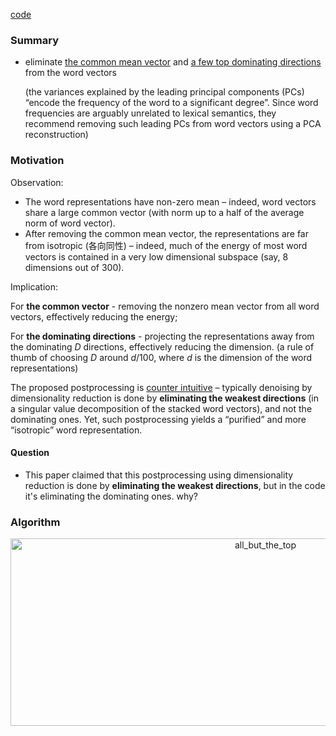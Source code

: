 [code](https://github.com/yagays/all_but_the_top/blob/master/src/all_but_the_top.py) 



### Summary

+ eliminate <u>the common mean vector</u> and <u>a few top dominating directions</u> from the word vectors

  (the variances explained by the leading principal components (PCs) “encode the frequency of the word to a significant degree”. Since word frequencies are arguably unrelated to lexical semantics, they recommend removing such leading PCs from word vectors using a PCA reconstruction)



### Motivation

Observation:

+ The word representations have non-zero mean – indeed, word vectors share a large common vector (with norm up to a half of the average norm of word vector).
+ After removing the common mean vector, the representations are far from isotropic (各向同性) – indeed, much of the energy of most word vectors is contained in a very low dimensional subspace (say, 8 dimensions out of 300).

Implication:

For **the common vector** - removing the nonzero mean vector from all word vectors, effectively reducing the energy;

For **the dominating directions** - projecting the representations away from the dominating $D$ directions, effectively reducing the dimension. (a rule of thumb of choosing $D$ around $d/100$, where $d$ is the dimension of the word representations)

The proposed postprocessing is <u>counter intuitive</u> – typically denoising by dimensionality reduction is done by **eliminating the weakest directions** (in a singular value decomposition of the stacked word vectors), and not the dominating ones. Yet, such postprocessing yields a “purified” and more “isotropic” word representation.



#### Question

+ This paper claimed that this postprocessing using dimensionality reduction is done by **eliminating the weakest directions**, but in the code it's eliminating the dominating ones. why?

   





### Algorithm

<div align="center">
<img src="https://github.com/bifeng/nlp_paper_notes/raw/master/image/all_but_the_top.png" width="800" height="300" alt="all_but_the_top"></img>
</div>









